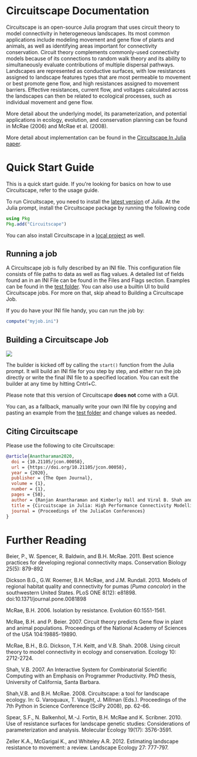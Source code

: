 # Circuitscape Documentation

Circuitscape is an open-source Julia program that uses circuit theory to model connectivity 
in heterogeneous landscapes. Its most common applications include modeling movement and gene
flow of plants and animals, as well as identifying areas important for connectivity 
conservation. Circuit theory complements commonly-used connectivity models because of its 
connections to random walk theory and its ability to simultaneously evaluate contributions 
of multiple dispersal pathways. Landscapes are represented as conductive surfaces, with 
low resistances assigned to landscape features types that are most permeable to movement 
or best promote gene flow, and high resistances assigned to movement barriers. Effective 
resistances, current flow, and voltages calculated across the landscapes can then be 
related to ecological processes, such as individual movement and gene flow.

More detail about the underlying model, its parameterization, and potential applications 
in ecology, evolution, and conservation planning can be found in McRae (2006) and 
McRae et al. (2008).

More detail about implementation can be found in the 
[Circuitscape In Julia paper](https://proceedings.juliacon.org/papers/10.21105/jcon.00058). 


# Quick Start Guide

This is a quick start guide. If you're looking for basics on how to use Circuitscape, 
refer to the usage guide. 

To run Circuitscape, you need to install the [latest version]() of Julia. 
At the Julia prompt, install the Circuitscape package by running the following code

```julia
using Pkg
Pkg.add("Circuitscape")
```

You can also install Circuitscape in a 
[local project](https://julialang.github.io/Pkg.jl/v1/environments/) as well. 

## Running a job

A Circuitscape job is fully described by an INI file. This configuration file consists of
file paths to data as well as flag values. A detailed list of fields found an in an
INI File can be found in the Files and Flags section. Examples can be found in the 
[test folder](https://github.com/Circuitscape/Circuitscape.jl/tree/master/test/input). You
can also use a builtin UI to build Circuitscape jobs. For more on that, skip ahead to 
Building a Circuitscape Job. 

If you do have your INI file handy, you can run the job by: 
```julia
compute("myjob.ini")
```
## Building a Circuitscape Job

![](https://raw.githubusercontent.com/Circuitscape/www.circuitscape.org/RA/inibuilder/assets/inibuilder.gif)

The builder is kicked off by calling the `start()` function from the Julia prompt. It will
build an INI file for you step by step, and either run the job directly or write the
final INI file to a specified location. You can exit the builder at any time by hitting 
Cntrl+C. 

Please note that this version of Circuitscape **does not** come with a GUI. 

You can, as a fallback, manually write your own INI file by copying and pasting an example 
from the [test folder]() and change values as needed.

## Citing Circuitscape

Please use the following to cite Circuitscape: 

```bibtex
@article{Anantharaman2020,
  doi = {10.21105/jcon.00058},
  url = {https://doi.org/10.21105/jcon.00058},
  year = {2020},
  publisher = {The Open Journal},
  volume = {1},
  number = {1},
  pages = {58},
  author = {Ranjan Anantharaman and Kimberly Hall and Viral B. Shah and Alan Edelman},
  title = {Circuitscape in Julia: High Performance Connectivity Modelling to Support Conservation Decisions},
  journal = {Proceedings of the JuliaCon Conferences}
}
```

# Further Reading

Beier, P., W. Spencer, R. Baldwin, and B.H. McRae. 2011\. Best science practices for developing regional connectivity maps. Conservation Biology 25(5): 879-892

Dickson B.G., G.W. Roemer, B.H. McRae, and J.M. Rundall. 2013\. Models of regional habitat quality and connectivity for pumas (_Puma concolor_) in the southwestern United States. PLoS ONE 8(12): e81898\. doi:10.1371/journal.pone.0081898

McRae, B.H. 2006\. Isolation by resistance. Evolution 60:1551-1561.

McRae, B.H. and P. Beier. 2007\. Circuit theory predicts Gene flow in plant and animal populations. Proceedings of the National Academy of Sciences of the USA 104:19885-19890.

McRae, B.H., B.G. Dickson, T.H. Keitt, and V.B. Shah. 2008\. Using circuit theory to model connectivity in ecology and conservation. Ecology 10: 2712-2724.

Shah, V.B. 2007\. An Interactive System for Combinatorial Scientific Computing with an Emphasis on Programmer Productivity. PhD thesis, University of California, Santa Barbara.

Shah,V.B. and B.H. McRae. 2008\. Circuitscape: a tool for landscape ecology. In: G. Varoquaux, T. Vaught, J. Millman (Eds.). Proceedings of the 7th Python in Science Conference (SciPy 2008), pp. 62-66.

Spear, S.F., N. Balkenhol, M.-J. Fortin, B.H. McRae and K. Scribner. 2010\. Use of resistance surfaces for landscape genetic studies: Considerations of parameterization and analysis. Molecular Ecology 19(17): 3576-3591.

Zeller K.A., McGarigal K., and Whiteley A.R. 2012\. Estimating landscape resistance to movement: a review. Landscape Ecology 27: 777-797.


